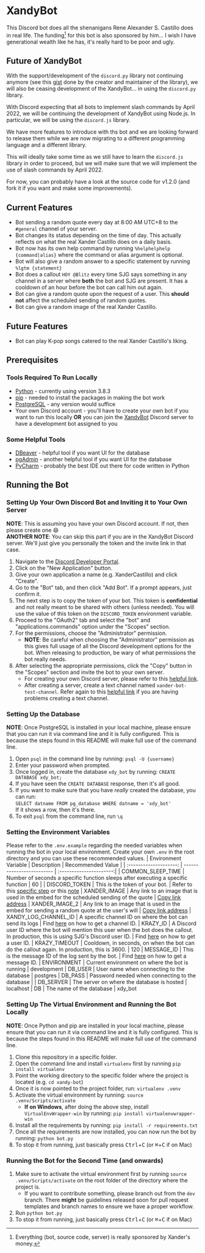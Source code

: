 # XandyBot

This Discord bot does all the shenanigans Rene Alexander S. Castillo does in real life. The funding[^1] for this bot is also sponsored by him... I wish I have generational wealth like he has, it's really hard to be poor and ugly.

## Future of XandyBot

With the support/development of the `discord.py` library not continuing anymore (see this [gist](https://gist.github.com/Rapptz/4a2f62751b9600a31a0d3c78100287f1) done by the creator and maintainer of the library), we will also be ceasing development of the XandyBot... in using the `discord.py` library.

With Discord expecting that all bots to implement slash commands by April 2022, we will be continuing the development of XandyBot using Node.js. In particular, we will be using the `discord.js` library.

We have more features to introduce with ths bot and we are looking forward to release them while we are now migrating to a different programming language and a different library. 

This will ideally take some time as we still have to learn the `discord.js` library in order to proceed, but we will make sure that we will implement the use of slash commands by April 2022.

For now, you can probably have a look at the source code for v1.2.0 (and fork it if you want and make some improvements).

## Current Features

- Bot sending a random quote every day at 8:00 AM UTC+8 to the `#general` channel of your server.
- Bot changes its status depending on the time of day. This actually reflects on what the real Xander Castillo does on a daily basis.
- Bot now has its own help command by running `%helphelphelp {command|alias}` where the command or alias argument is optional.
- Bot will also give a random answer to a specific statement by running `%lgtm {statement}`
- Bot does a callout `HOY @Blitz` every time SJG says something in any channel in a server where **both** the bot and SJG are present. It has a cooldown of an hour before the bot can call him out again.
- Bot can give a random quote upon the request of a user. This **should not** affect the scheduled sending of random quotes.
- Bot can give a random image of the real Xander Castillo.

## Future Features

- Bot can play K-pop songs catered to the real Xander Castillo's liking.

## Prerequisites

### Tools Required To Run Locally

- [Python](https://www.python.org/downloads/release/python-383/) - currently using version 3.8.3
- [pip](https://www.geeksforgeeks.org/how-to-install-pip-on-windows/) - needed to install the packages in making the bot work
- [PostgreSQL](https://www.postgresql.org/download/) - any version would suffice
- Your own Discord account - you'll have to create your own bot if you want to run this locally **OR** you can join the [XandyBot](https://discord.gg/vAtFk8n9B2) Discord server to have a development bot assigned to you

### Some Helpful Tools

- [DBeaver](https://dbeaver.io/download/) - helpful tool if you want UI for the database
- [pgAdmin](https://www.pgadmin.org/download/) - another helpful tool if you want UI for the database
- [PyCharm](https://www.jetbrains.com/pycharm/download/#section=windows) - probably the best IDE out there for code written in Python

## Running the Bot

### Setting Up Your Own Discord Bot and Inviting it to Your Own Server

**NOTE**: This is assuming you have your own Discord account. If not, then please create one :smile:\
**ANOTHER NOTE**: You can skip this part if you are in the XandyBot Discord server. We'll just give you personally the token and the invite link in that case. <a name="TOKEN_NOTE"></a>

1. Navigate to the [Discord Developer Portal](https://discord.com/developers/applications).
2. Click on the "New Application" button.
3. Give your own application a name (e.g. XanderCastillo) and click "Create".
4. Go to the "Bot" tab, and then click "Add Bot". If a prompt appears, just confirm it.
5. The next step is to copy the token of your bot. This token is **confidential** and not really meant to be shared with others (unless needed). You will use the value of this token on the `DISCORD_TOKEN` environment variable. <a name="TOKEN_STEP"></a>
6. Proceed to the "OAuth2" tab and select the "bot" and "applications.commands" option under the "Scopes" section.
7. For the permissions, choose the "Administrator" permission.
   - **NOTE**: Be careful when choosing the "Administrator" permission as this gives full usage of all the Discord development options for the bot. When releasing to production, be wary of what permissions the bot really needs.
8. After selecting the appropriate permissions, click the "Copy" button in the "Scopes" section and invite the bot to your own server.
   - For creating your own Discord server, please refer to this [helpful link](https://discord.com/blog/starting-your-first-discord-server).
   - After creating a server, create a text channel named `xander-bot-test-channel`. Refer again to this [helpful link](https://discord.com/blog/starting-your-first-discord-server#:~:text=To%20make%20a%20new%20channel,and%20choose%20%E2%80%9Ccreate%20channel.%E2%80%9D) if you are having problems creating a text channel.

### Setting Up the Database

**NOTE**: Once PostgreSQL is installed in your local machine, please ensure that you can run it via command line and it is fully configured. This is because the steps found in this README will make full use of the command line.

1. Open `psql` in the command line by running: `psql -U {username}`
2. Enter your password when prompted.
3. Once logged in, create the database `xdy_bot` by running: `CREATE DATABASE xdy_bot;`
4. If you have seen the `CREATE DATABASE` response, then it's all good.
5. If you want to make sure that you have _really_ created the database, you can run:\
   `SELECT datname FROM pg_database WHERE datname = 'xdy_bot'`\
   If it shows a row, then it's there.
6. To exit `psql` from the command line, run `\q`

### Setting the Environment Variables

Please refer to the `.env.example` regarding the needed variables when running the bot in your local environment. Create your own `.env` in the root directory and you can use these recommended values.
| Environment Variable | Description | Recommended Value |
| :--------------------: | ------------------------- | :----------------------:|
| COMMON_SLEEP_TIME | Number of seconds a specific function sleeps after executing a specific function | 60 |
| DISCORD_TOKEN | This is the token of your bot. | Refer to this [specific step](#TOKEN_STEP) or this [note](#TOKEN_NOTE)
| XANDER_IMAGE | Any link to an image that is used in the embed for the scheduled sending of the quote | [Copy link address](https://media.discordapp.net/attachments/360409354949754881/891605505766727680/dtPI6VG.png?width=350&height=450)
| XANDER_IMAGE_2 | Any link to an image that is used in the embed for sending a random quote at the user's will | [Copy link address](https://media.discordapp.net/attachments/893759325393289256/901420249101008936/NGVL7394.JPG?width=350&height=450)
| XANDY_LOG_CHANNEL_ID | A specific channel ID on where the bot can send its logs | Find [here](https://support.discord.com/hc/en-us/articles/206346498-Where-can-I-find-my-User-Server-Message-ID-#:~:text=On%20Android%20press%20and%20hold,name%20and%20select%20Copy%20ID.) on how to get a channel ID.
| KRAZY_ID | A Discord user ID where the bot will mention this user when the bot does the callout. In production, this is using SJG's Discord user ID. | Find [here](https://support.discord.com/hc/en-us/articles/206346498-Where-can-I-find-my-User-Server-Message-ID-#:~:text=On%20Android%20press%20and%20hold,name%20and%20select%20Copy%20ID.) on how to get a user ID.
| KRAZY_TIMEOUT | Cooldown, in seconds, on when the bot can do the callout again. In production, this is 3600. | 120
| MESSAGE_ID | This is the message ID of the log sent by the bot. | Find [here](https://support.discord.com/hc/en-us/articles/206346498-Where-can-I-find-my-User-Server-Message-ID-#:~:text=On%20Android%20press%20and%20hold,name%20and%20select%20Copy%20ID.) on how to get a message ID.
| ENVIRONMENT | Current environment on where the bot is running | development
| DB_USER | User name when connecting to the database | postgres
| DB_PASS | Password needed when connecting to the database |
| DB_SERVER | The server on where the database is hosted | localhost
| DB | The name of the database | xdy_bot

### Setting Up The Virtual Environment and Running the Bot Locally

**NOTE**: Once Python and pip are installed in your local machine, please ensure that you can run it via command line and it is fully configured. This is because the steps found in this README will make full use of the command line.

1. Clone this repository in a specific folder.
2. Open the command line and install `virtualenv` first by running `pip install virtualenv`
3. Point the working directory to the specific folder where the project is located (e.g. `cd xandy-bot`)
4. Once it is now pointed to the project folder, run: `virtualenv .venv`
5. Activate the virtual environment by running: `source .venv/Scripts/activate`
   - **If on Windows**, after doing the above step, install `VirtualEnvWrapper-win` by running: `pip install virtualenvwrapper-win`
6. Install all the requirements by running: `pip install -r requirements.txt`
7. Once all the requirements are now installed, you can now run the bot by running: `python bot.py`
8. To stop it from running, just basically press <kbd>Ctrl</kbd>+<kbd>C</kbd> (or <kbd>⌘</kbd>+<kbd>C</kbd> if on Mac)

### Running the Bot for the Second Time (and onwards)

1. Make sure to activate the virtual environment first by running `source .venv/Scripts/activate` on the root folder of the directory where the project is.
   - If you want to contribute something, please branch out from the `dev` branch. There **might** be guidelines released soon for pull request templates and branch names to ensure we have a proper workflow.
2. Run `python bot.py`
3. To stop it from running, just basically press <kbd>Ctrl</kbd>+<kbd>C</kbd> (or <kbd>⌘</kbd>+<kbd>C</kbd> if on Mac)

[^1]: Everything (bot, source code, server) is really sponsored by Xander's money.
